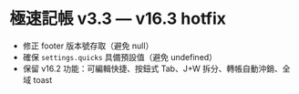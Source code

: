 # 極速記帳 v3.3 — v16.3 hotfix

- 修正 footer 版本號存取（避免 null）
- 確保 `settings.quicks` 具備預設值（避免 undefined）
- 保留 v16.2 功能：可編輯快捷、按鈕式 Tab、J+W 拆分、轉帳自動沖銷、全域 toast
